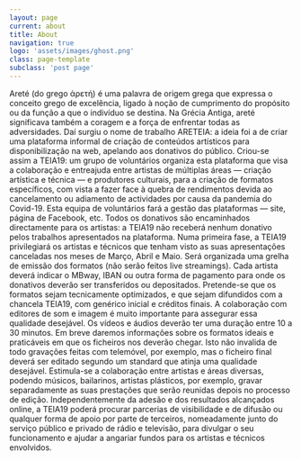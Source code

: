 ```yaml
---
layout: page
current: about
title: About
navigation: true
logo: 'assets/images/ghost.png'
class: page-template
subclass: 'post page'
---
```


Areté (do grego ἀρετή) é uma palavra de origem grega que expressa o conceito grego de excelência, ligado à noção de cumprimento do propósito ou da função a que o indivíduo se destina. Na Grécia Antiga, areté significava também a coragem e a força de enfrentar todas as adversidades.
Daí surgiu o nome de trabalho ARETEIA: a ideia foi a de criar uma plataforma informal de criação de conteúdos artísticos para disponibilização na web, apelando aos donativos do público.
Criou-se assim a TEIA19: um grupo de voluntários organiza esta plataforma que visa a colaboração e entreajuda entre artistas de múltiplas áreas — criação artística e técnica — e produtores culturais, para a criação de formatos específicos, com vista a fazer face à quebra de rendimentos devida ao  cancelamento ou adiamento de actividades por causa da pandemia do Covid-19.
Esta equipa de voluntários fará a gestão das plataformas — site, página de Facebook, etc. 
Todos os donativos são encaminhados directamente para os artistas: a TEIA19 não receberá nenhum donativo pelos trabalhos apresentados na plataforma.
Numa primeira fase, a TEIA19 privilegiará os artistas e técnicos que tenham visto as suas apresentações canceladas nos meses de Março, Abril e Maio.
Será organizada uma grelha de emissão dos formatos (não serão feitos live streamings). Cada artista deverá indicar o MBway, IBAN ou outra forma de pagamento para onde os donativos deverão ser transferidos ou depositados.
Pretende-se que os formatos sejam tecnicamente optimizados, e que sejam difundidos com a chancela TEIA19, com genérico inicial e créditos finais. A colaboração com editores de som e imagem é muito importante para assegurar essa qualidade desejável.
Os vídeos e áudios deverão ter uma duração entre 10 a 30 minutos. Em breve daremos informações sobre os formatos ideais e praticáveis em que os ficheiros nos deverão chegar. Isto não invalida de todo gravações feitas com telemóvel, por exemplo, mas o ficheiro final deverá ser editado segundo um standard que atinja uma qualidade desejável.
Estimula-se a colaboração entre artistas e áreas diversas, podendo músicos, bailarinos, artistas plásticos, por exemplo, gravar separadamente as suas prestações que serão reunidas depois no processo de edição.
Independentemente da adesão e dos resultados alcançados online, a TEIA19 poderá procurar parcerias de visibilidade e de difusão ou qualquer forma de apoio por parte de terceiros, nomeadamente junto do serviço público e privado de rádio e televisão, para divulgar o seu funcionamento e ajudar a angariar fundos para os artistas e técnicos envolvidos.